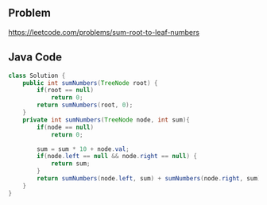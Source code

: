## Problem
https://leetcode.com/problems/sum-root-to-leaf-numbers

## Java Code

```java
class Solution {
    public int sumNumbers(TreeNode root) {
        if(root == null)
            return 0;
        return sumNumbers(root, 0);
    }
    private int sumNumbers(TreeNode node, int sum){
        if(node == null)
            return 0;

        sum = sum * 10 + node.val;
        if(node.left == null && node.right == null) {
            return sum;
        }
        return sumNumbers(node.left, sum) + sumNumbers(node.right, sum);
    }
}
```